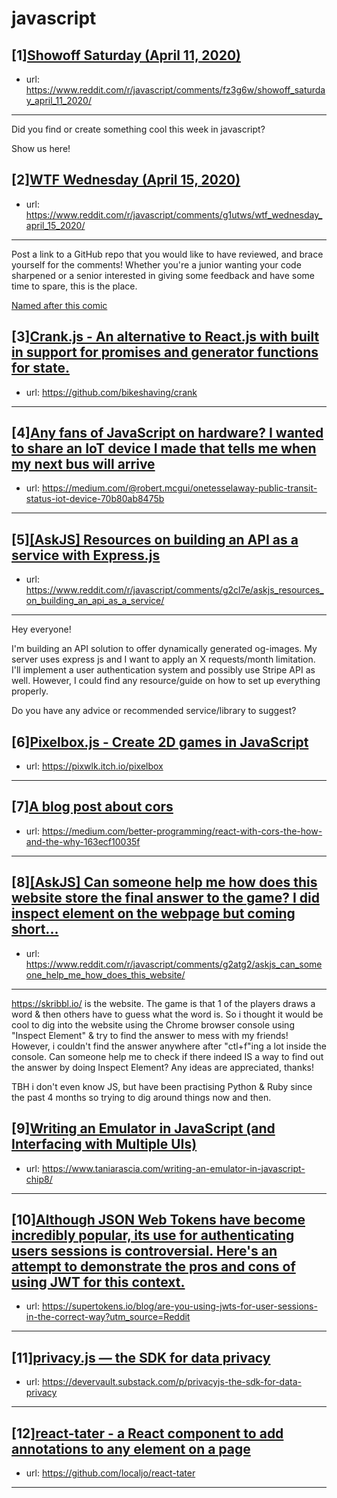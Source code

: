 # javascript
## [1][Showoff Saturday (April 11, 2020)](https://www.reddit.com/r/javascript/comments/fz3g6w/showoff_saturday_april_11_2020/)
- url: https://www.reddit.com/r/javascript/comments/fz3g6w/showoff_saturday_april_11_2020/
---
Did you find or create something cool this week in javascript? 

Show us here!
## [2][WTF Wednesday (April 15, 2020)](https://www.reddit.com/r/javascript/comments/g1utws/wtf_wednesday_april_15_2020/)
- url: https://www.reddit.com/r/javascript/comments/g1utws/wtf_wednesday_april_15_2020/
---
Post a link to a GitHub repo that you would like to have reviewed, and brace yourself for the comments!
Whether you're a junior wanting your code sharpened or a senior interested in giving some feedback and have some time to spare, 
this is the place.

[Named after this comic](https://davidwalsh.name/demo/code-review.png)
## [3][Crank.js - An alternative to React.js with built in support for promises and generator functions for state.](https://www.reddit.com/r/javascript/comments/g1zj87/crankjs_an_alternative_to_reactjs_with_built_in/)
- url: https://github.com/bikeshaving/crank
---

## [4][Any fans of JavaScript on hardware? I wanted to share an IoT device I made that tells me when my next bus will arrive](https://www.reddit.com/r/javascript/comments/g1qmfg/any_fans_of_javascript_on_hardware_i_wanted_to/)
- url: https://medium.com/@robert.mcgui/onetesselaway-public-transit-status-iot-device-70b80ab8475b
---

## [5][[AskJS] Resources on building an API as a service with Express.js](https://www.reddit.com/r/javascript/comments/g2cl7e/askjs_resources_on_building_an_api_as_a_service/)
- url: https://www.reddit.com/r/javascript/comments/g2cl7e/askjs_resources_on_building_an_api_as_a_service/
---
Hey everyone!

I'm building an API solution to offer dynamically generated og-images. My server uses express js and I want to apply an X requests/month limitation. I'll implement a user authentication system and possibly use Stripe API as well. However, I could find any resource/guide on how to set up everything properly.

Do you have any advice or recommended service/library to suggest?
## [6][Pixelbox.js - Create 2D games in JavaScript](https://www.reddit.com/r/javascript/comments/g1sn73/pixelboxjs_create_2d_games_in_javascript/)
- url: https://pixwlk.itch.io/pixelbox
---

## [7][A blog post about cors](https://www.reddit.com/r/javascript/comments/g2b03e/a_blog_post_about_cors/)
- url: https://medium.com/better-programming/react-with-cors-the-how-and-the-why-163ecf10035f
---

## [8][[AskJS] Can someone help me how does this website store the final answer to the game? I did inspect element on the webpage but coming short...](https://www.reddit.com/r/javascript/comments/g2atg2/askjs_can_someone_help_me_how_does_this_website/)
- url: https://www.reddit.com/r/javascript/comments/g2atg2/askjs_can_someone_help_me_how_does_this_website/
---
https://skribbl.io/ is the website. The game is that 1 of the players draws a word &amp; then others have to guess what the word is. So i thought it would be cool to dig into the website using the Chrome browser console using "Inspect Element" &amp; try to find the answer to mess with my friends! However, i couldn't find the answer anywhere after "ctl+f"ing a lot inside the console. Can someone help me to check if there indeed IS a way to find out the answer by doing Inspect Element? Any ideas are appreciated, thanks!

TBH i don't even know JS, but have been practising Python &amp; Ruby since the past 4 months so trying to dig around things now and then.
## [9][Writing an Emulator in JavaScript (and Interfacing with Multiple UIs)](https://www.reddit.com/r/javascript/comments/g1lcnp/writing_an_emulator_in_javascript_and_interfacing/)
- url: https://www.taniarascia.com/writing-an-emulator-in-javascript-chip8/
---

## [10][Although JSON Web Tokens have become incredibly popular, its use for authenticating users sessions is controversial. Here's an attempt to demonstrate the pros and cons of using JWT for this context.](https://www.reddit.com/r/javascript/comments/g1naew/although_json_web_tokens_have_become_incredibly/)
- url: https://supertokens.io/blog/are-you-using-jwts-for-user-sessions-in-the-correct-way?utm_source=Reddit
---

## [11][privacy.js — the SDK for data privacy](https://www.reddit.com/r/javascript/comments/g1s3tz/privacyjs_the_sdk_for_data_privacy/)
- url: https://devervault.substack.com/p/privacyjs-the-sdk-for-data-privacy
---

## [12][react-tater - a React component to add annotations to any element on a page](https://www.reddit.com/r/javascript/comments/g1sp0k/reacttater_a_react_component_to_add_annotations/)
- url: https://github.com/localjo/react-tater
---

